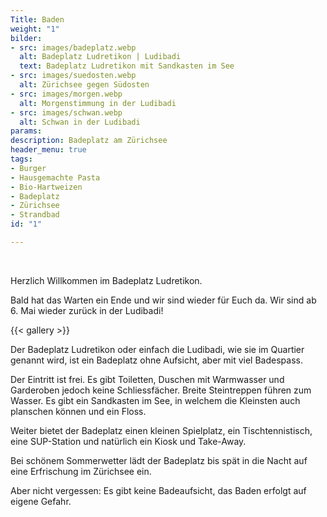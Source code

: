 ```yaml
---
Title: Baden
weight: "1"
bilder:
- src: images/badeplatz.webp
  alt: Badeplatz Ludretikon | Ludibadi
  text: Badeplatz Ludretikon mit Sandkasten im See
- src: images/suedosten.webp
  alt: Zürichsee gegen Südosten
- src: images/morgen.webp
  alt: Morgenstimmung in der Ludibadi
- src: images/schwan.webp
  alt: Schwan in der Ludibadi
params: 
description: Badeplatz am Zürichsee
header_menu: true
tags:
- Burger
- Hausgemachte Pasta
- Bio-Hartweizen
- Badeplatz
- Zürichsee
- Strandbad
id: "1"

---
```

<br/>  

  Herzlich Willkommen im Badeplatz Ludretikon. 

Bald hat das Warten ein Ende und wir sind wieder für Euch da. Wir sind ab 6. Mai wieder zurück in der Ludibadi!

{{< gallery  >}}

 Der Badeplatz Ludretikon oder einfach die Ludibadi, wie sie im Quartier genannt wird, ist ein Badeplatz ohne Aufsicht, aber mit viel Badespass. 
 
 Der Eintritt ist frei. Es gibt Toiletten, Duschen mit Warmwasser und 
 Garderoben jedoch keine Schliessfächer. Breite Steintreppen führen zum Wasser. Es gibt ein Sandkasten im See, in welchem die Kleinsten auch planschen können und ein Floss. 
 
 Weiter bietet der Badeplatz einen kleinen Spielplatz, ein Tischtennistisch, eine SUP-Station und natürlich ein Kiosk und Take-Away. 
 
 Bei schönem Sommerwetter lädt der Badeplatz bis spät in die Nacht auf eine Erfrischung im Zürichsee ein. 
 
 Aber nicht vergessen: Es gibt keine Badeaufsicht, das Baden erfolgt auf eigene Gefahr. 